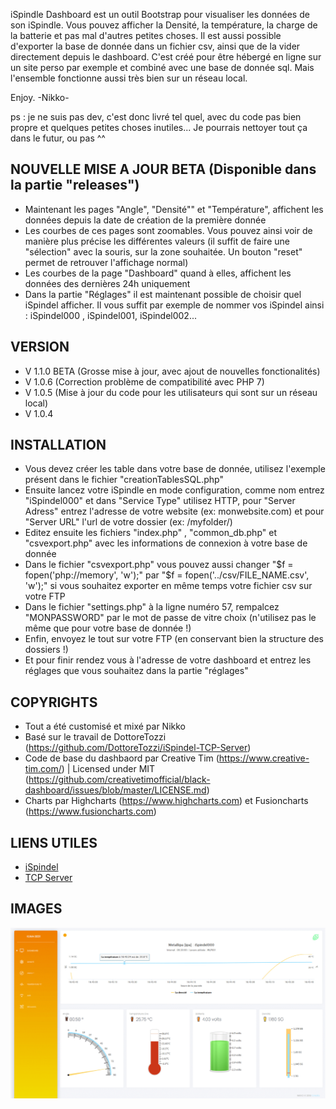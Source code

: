 iSpindle Dashboard est un outil Bootstrap pour visualiser les données de son iSpindle.
Vous pouvez afficher la Densité, la température, la charge de la batterie et pas mal d'autres petites choses.
Il est aussi possible d'exporter la base de donnée dans un fichier csv, ainsi que de la vider directement depuis le dashboard.
C'est créé pour être hébergé en ligne sur un site perso par exemple et combiné avec une base de donnée sql.
Mais l'ensemble fonctionne aussi très bien sur un réseau local.

Enjoy. -Nikko-

ps : je ne suis pas dev, c'est donc livré tel quel, avec du code pas bien propre et quelques petites choses inutiles...
Je pourrais nettoyer tout ça dans le futur, ou pas ^^

## NOUVELLE MISE A JOUR BETA (Disponible dans la partie "releases")

- Maintenant les pages "Angle", "Densité"" et "Température", affichent les données depuis la date de création de la première donnée
- Les courbes de ces pages sont zoomables. Vous pouvez ainsi voir de manière plus précise les différentes valeurs
  (il suffit de faire une "sélection" avec la souris, sur la zone souhaitée. Un bouton "reset" permet de retrouver l'affichage normal)
- Les courbes de la page "Dashboard" quand à elles, affichent les données des dernières 24h uniquement
- Dans la partie "Réglages" il est maintenant possible de choisir quel iSpindel afficher. Il vous suffit par exemple de nommer vos iSpindel ainsi : iSpindel000 , iSpindel001, iSpindel002...

## VERSION

- V 1.1.0 BETA (Grosse mise à jour, avec ajout de nouvelles fonctionalités)
- V 1.0.6 (Correction problème de compatibilité avec PHP 7)
- V 1.0.5 (Mise à jour du code pour les utilisateurs qui sont sur un réseau local)
- V 1.0.4


## INSTALLATION

- Vous devez créer les table dans votre base de donnée, utilisez l'exemple présent dans le fichier "creationTablesSQL.php"
- Ensuite lancez votre iSpindle en mode configuration, comme nom entrez "iSpindel000" et dans "Service Type" utilisez HTTP, pour "Server Adress" entrez l'adresse de votre website (ex: monwebsite.com) et pour "Server URL" l'url de votre dossier (ex: /myfolder/)
- Editez ensuite les fichiers "index.php" , "common_db.php" et "csvexport.php" avec les informations de connexion à votre base de donnée
- Dans le fichier "csvexport.php" vous pouvez aussi changer "$f = fopen('php://memory', 'w');" par "$f = fopen('../csv/FILE_NAME.csv', 'w');" si vous souhaitez exporter en même temps votre fichier csv sur votre FTP
- Dans le fichier "settings.php" à la ligne numéro 57, rempalcez "MONPASSWORD" par le mot de passe de vitre choix (n'utilisez pas le même que pour votre base de donnée !)
- Enfin, envoyez le tout sur votre FTP (en conservant bien la structure des dossiers !)
- Et pour finir rendez vous à l'adresse de votre dashboard et entrez les réglages que vous souhaitez dans la partie "réglages"


## COPYRIGHTS

- Tout a été customisé et mixé par Nikko
- Basé sur le travail de DottoreTozzi (https://github.com/DottoreTozzi/iSpindel-TCP-Server)
- Code de base du dashbaord par Creative Tim (https://www.creative-tim.com/)
  | Licensed under MIT (https://github.com/creativetimofficial/black-dashboard/issues/blob/master/LICENSE.md)
- Charts par Highcharts (https://www.highcharts.com) et Fusioncharts (https://www.fusioncharts.com)


## LIENS UTILES

- [iSpindel](https://github.com/universam1/iSpindel)
- [TCP Server](https://github.com/DottoreTozzi/iSpindel-TCP-Server)

## IMAGES

![Screenshot](DeleteMe.gif)
